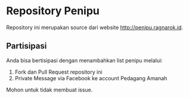 Repository Penipu
=================

Repository ini merupakan source dari website http://penipu.ragnarok.id.

## Partisipasi

Anda bisa bertisipasi dengan menambahkan list penipu melalui:

1. Fork dan Pull Request repository ini
2. Private Message via Facebook ke account Pedagang Amanah

Mohon untuk tidak membuat issue.

